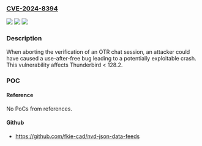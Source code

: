 ### [CVE-2024-8394](https://cve.mitre.org/cgi-bin/cvename.cgi?name=CVE-2024-8394)
![](https://img.shields.io/static/v1?label=Product&message=Thunderbird&color=blue)
![](https://img.shields.io/static/v1?label=Version&message=unspecified%3C%20128.2%20&color=brighgreen)
![](https://img.shields.io/static/v1?label=Vulnerability&message=Crash%20when%20aborting%20verification%20of%20OTR%20chat&color=brighgreen)

### Description

When aborting the verification of an OTR chat session, an attacker could have caused a use-after-free bug leading to a potentially exploitable crash. This vulnerability affects Thunderbird < 128.2.

### POC

#### Reference
No PoCs from references.

#### Github
- https://github.com/fkie-cad/nvd-json-data-feeds


